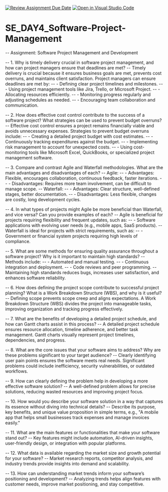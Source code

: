 [![Review Assignment Due Date](https://classroom.github.com/assets/deadline-readme-button-22041afd0340ce965d47ae6ef1cefeee28c7c493a6346c4f15d667ab976d596c.svg)](https://classroom.github.com/a/9pw6JKcu)
[![Open in Visual Studio Code](https://classroom.github.com/assets/open-in-vscode-2e0aaae1b6195c2367325f4f02e2d04e9abb55f0b24a779b69b11b9e10269abc.svg)](https://classroom.github.com/online_ide?assignment_repo_id=18762744&assignment_repo_type=AssignmentRepo)
# SE_DAY4_Software-Project-Management
-- Assignment: Software Project Management and Development

-- 1. Why is timely delivery crucial in software project management, and how can project managers ensure that deadlines are met?
-- Timely delivery is crucial because it ensures business goals are met, prevents cost overruns, and maintains client satisfaction. Project managers can ensure deadlines are met by:
--   - Defining clear project timelines and milestones.
--   - Using project management tools like Jira, Trello, or Microsoft Project.
--   - Allocating resources efficiently.
--   - Monitoring progress regularly and adjusting schedules as needed.
--   - Encouraging team collaboration and communication.

-- 2. How does effective cost control contribute to the success of a software project? What strategies can be used to prevent budget overruns?
-- Effective cost control ensures a project remains financially viable and avoids unnecessary expenses. Strategies to prevent budget overruns include:
--   - Creating a detailed project budget with cost estimates.
--   - Continuously tracking expenditures against the budget.
--   - Implementing risk management to account for unexpected costs.
--   - Using cost-monitoring tools like Microsoft Excel, QuickBooks, or specialized project management software.

-- 3. Compare and contrast Agile and Waterfall methodologies. What are the main advantages and disadvantages of each?
-- Agile:
--   - Advantages: Flexible, encourages collaboration, continuous feedback, faster iterations.
--   - Disadvantages: Requires more team involvement, can be difficult to manage scope.
-- Waterfall:
--   - Advantages: Clear structure, well-defined stages, better documentation.
--   - Disadvantages: Less flexible, changes are costly, long development cycles.

-- 4. In what types of projects might Agile be more beneficial than Waterfall, and vice versa? Can you provide examples of each?
-- Agile is beneficial for projects requiring flexibility and frequent updates, such as:
--   - Software applications with evolving user needs (e.g., mobile apps, SaaS products).
-- Waterfall is ideal for projects with strict requirements, such as:
--   - Government or financial system projects requiring high levels of compliance.

-- 5. What are some methods for ensuring quality assurance throughout a software project? Why is it important to maintain high standards?
-- Methods include:
--   - Automated and manual testing.
--   - Continuous integration and deployment.
--   - Code reviews and peer programming.
-- Maintaining high standards reduces bugs, increases user satisfaction, and enhances software reliability.

-- 6. How does defining the project scope contribute to successful project planning? What is a Work Breakdown Structure (WBS), and why is it useful?
-- Defining scope prevents scope creep and aligns expectations. A Work Breakdown Structure (WBS) divides the project into manageable tasks, improving organization and tracking progress effectively.

-- 7. What are the benefits of developing a detailed project schedule, and how can Gantt charts assist in this process?
-- A detailed project schedule ensures resource allocation, timeline adherence, and better task management. Gantt charts visually represent project timelines, dependencies, and progress.

-- 8. What are the core issues that your software aims to address? Why are these problems significant to your target audience?
-- Clearly identifying user pain points ensures the software meets real needs. Significant problems could include inefficiency, security vulnerabilities, or outdated workflows.

-- 9. How can clearly defining the problem help in developing a more effective software solution?
-- A well-defined problem allows for precise solutions, reducing wasted resources and improving project focus.

-- 10. How would you describe your software solution in a way that captures its essence without diving into technical details?
-- Describe its purpose, key benefits, and unique value proposition in simple terms, e.g., "A mobile app that helps small businesses track expenses and manage invoices easily."

-- 11. What are the main features or functionalities that make your software stand out?
-- Key features might include automation, AI-driven insights, user-friendly design, or integration with popular platforms.

-- 12. What data is available regarding the market size and growth potential for your software?
-- Market research reports, competitor analysis, and industry trends provide insights into demand and scalability.

-- 13. How can understanding market trends inform your software’s positioning and development?
-- Analyzing trends helps align features with customer needs, improve market positioning, and stay competitive.

